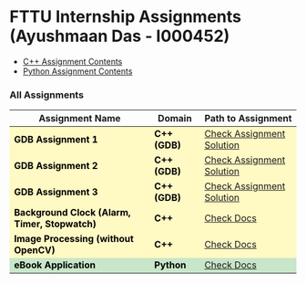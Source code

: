 # FTTU Internship Assignments (Ayushmaan Das - I000452)

- [C++ Assignment Contents](./cpp_assignments/README.md)
- [Python Assignment Contents](./python_assignments/README.md)

### All Assignments

<table>
  <thead>
    <tr>
      <th>Assignment Name</th>
      <th>Domain</th>
      <th>Path to Assignment</th>
    </tr>
  </thead>
  <tbody style='color:black'>
    <!-- C++ Domain -->
    <tr style="background-color: #FFF9C4;">
      <td><strong>GDB Assignment 1</strong></td>
      <td><strong>C++ (GDB)</strong></td>
      <td><a href="./cpp_assignments/Assignment_1/Solution.cpp">Check Assignment Solution</a></td>
    </tr>
    <tr style="background-color: #FFF9C4;">
      <td><strong>GDB Assignment 2</strong></td>
      <td><strong>C++ (GDB)</strong></td>
      <td><a href="./cpp_assignments/Assignment_2/Solution.cpp">Check Assignment Solution</a></td>
    </tr>
    <tr style="background-color: #FFF9C4;">
      <td><strong>GDB Assignment 3</strong></td>
      <td><strong>C++ (GDB)</strong></td>
      <td><a href="./cpp_assignments/Assignment_3/Solution.cpp">Check Assignment Solution</a></td>
    </tr>
    <tr style="background-color: #FFF9C4;">
      <td><strong>Background Clock (Alarm, Timer, Stopwatch)</strong></td>
      <td><strong>C++</strong></td>
      <td><a href="./cpp_assignments/Clock_Assignment/README.md">Check Docs</a></td>
    </tr>
    <tr style="background-color: #FFF9C4;">
      <td><strong>Image Processing (without OpenCV)</strong></td>
      <td><strong>C++</strong></td>
      <td><a href="./cpp_assignments/Image_Preprocessing_Assignment/README.md">Check Docs</a></td>
    </tr>
    <!-- Python Domain -->
    <tr style="background-color: #C8E6C9;">
      <td><strong>eBook Application</strong></td>
      <td><strong>Python</strong></td>
      <td><a href="./python_assignments/eBookApplication\README.md">Check Docs</a></td>
    </tr>
    </tr>
  </tbody>
</table>
